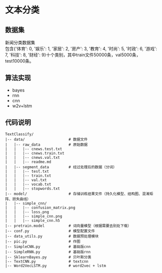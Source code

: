 # 文本分类
## 数据集 
新闻分类数据集  
包含{'体育': 0, '娱乐': 1, '家居': 2, '房产': 3, '教育': 4, '时尚': 5, '时政': 6, '游戏': 7, '科技': 8, '财经': 9}十个类别，其中train文件50000条，val5000条，test10000条。  

## 算法实现
- bayes
- rnn
- cnn
- w2v+lstm

## 代码说明
```
TextClassify/  
|-- data/                    # 数据文件
|   |-- raw_data             # 原始数据
|   |   |-- cnews.test.txt
|   |   |-- cnews.train.txt
|   |   |-- cnews.val.txt
|   |   |-- readme.md
|   |-- segment_data         # 经过处理后的数据（分词）
|   |   |-- test.txt
|   |   |-- train.txt
|   |   |-- val.txt
|   |   |-- vocab.txt
|   |   |-- stopwords.txt
|-- model/                   # 存储训练结果文件（持久化模型、结构图、混淆矩阵、损失曲线）
|   |-- simple_cnn/  
|   |   |-- confusion_matrix.png
|   |   |-- loss.png
|   |   |-- simple_cnn.png  
|   |   |-- simple_cnn.h5
|-- pretrain.model           # 词向量模型（根据需要去别处下载）
|-- conf.py                  # 模型配置文件
|-- data_utils.py            # 数据预处理模块
|-- pic.py                   # 作图
|-- SimpleCNN.py             # 基础版cnn
|-- SimpleRNN.py             # 基础版rnn
|-- SklearnBayes.py          # 贝叶斯分类
|-- TextCNN.py               # textcnn
|-- Word2VecLSTM.py          # word2vec + lstm
```


